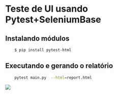 #  Teste de UI usando Pytest+SeleniumBase

## Instalando módulos 
```bash
    $ pip install pytest-html
```
## Executando e gerando o relatório
```bash
    pytest main.py  --html=report.html
```

<image src="./images/report.png">
